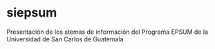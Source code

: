 # siepsum
Presentación de los stemas de información del Programa EPSUM de la Universidad de San Carlos de Guatemala
